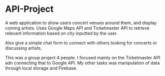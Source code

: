 # API-Project


A web application to show users concert venues around them, and display coming artists. Uses Google Maps API and Ticketmaster API to retrieve relevant information based on city inputted by the user.

Also give a simple chat form to connect with others looking for concerts or discussing artists.

This was a group project 4 people. I focused mainly on the Ticketmaster API adn connecting that to Google API. My other tasks was manipulation of data through local storage and Firebase. 
